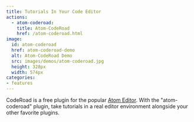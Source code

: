 ```yaml
---
title: Tutorials In Your Code Editor
actions:
  - atom-coderoad:
    title: Atom-CodeRoad
    href: /atom-coderoad.html
image:
  id: atom-coderoad
  href: atom-coderoad-demo
  alt: Atom-CodeRoad Demo
  src: images/demos/atom-coderoad.jpg
  height: 328px
  width: 574px
categories:
- features
---
```


CodeRoad is a free plugin for the popular [Atom Editor]("https://atom.io").
With the "atom-coderoad" plugin, take tutorials in a real editor environment alongside your other favorite plugins.
